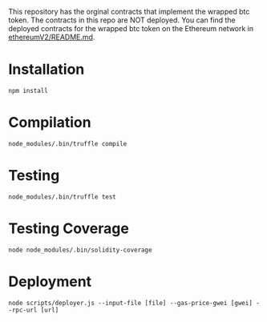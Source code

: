 This repository has the orginal contracts that implement the wrapped btc token.
The contracts in this repo are NOT deployed. You can find the deployed contracts
for the wrapped btc token on the Ethereum network in [ethereumV2/README.md](../ethereumV2/README.md).

# Installation

    npm install

# Compilation

    node_modules/.bin/truffle compile

# Testing

    node_modules/.bin/truffle test

# Testing Coverage

    node node_modules/.bin/solidity-coverage

# Deployment

    node scripts/deployer.js --input-file [file] --gas-price-gwei [gwei] --rpc-url [url]

